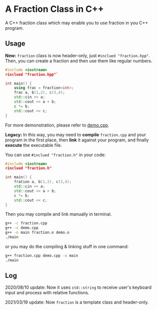 # A Fraction Class in C++

A C++ fraction class which may enable you to use fraction in you C++ program.

## Usage

**New:** `fraction` class is now header-only, just `#inclued "fraction.hpp"`. Then, you can create a fraction and then use them like regular numbers.

```cpp
#include <iostream>
#inclued "fraction.hpp"`

int main() {
    using frac = fraction<int>;
    frac a, b(1,2), c(3,4);
    std::cin >> a;
    std::cout << a + b;
    c *= b;
    std::cout << c;
}
```

For more demonstration, please refer to [demo.cpp](./demo.cpp).

**Legacy:** In this way, you may need to **compile** `fraction.cpp` and your program in the first place, then **link** it against your program, and finally **execute** the executable file. 

You can use `#inclued "fraction.h"` in your code:

```cpp
#include <iostream>
#inclued "fraction.h"

int main() {
    fration a, b(1,2), c(3,4);
    std::cin >> a;
    std::cout << a + b;
    c *= b;
    std::cout << c;
}
```

Then you may compile and link manually in terminal.

```bash
g++ -c fraction.cpp
g++ -c demo.cpp
g++ -o main fraction.o demo.o
./main
```

or you may do the compiling & linking stuff in one command:

```bash
g++ fraction.cpp demo.cpp -o main
./main
```

## Log

2020/08/10 update: Now it uses `std::string` to receive user's keyboard input and process with relative functions.

2021/03/19 update: Now `fraction` is a template class and header-only.

